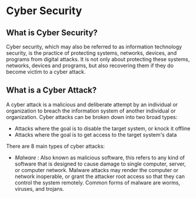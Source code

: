 # Cyber Security

## What is Cyber Security? 

Cyber security, which may also be referred to as information technology security, is the practice of protecting systems, networks, devices, and programs from digital attacks. It is not only about protecting these systems, networks, devices and programs, but also recovering them if they do become victim to a cyber attack. 

## What is a Cyber Attack? 

A cyber attack is a malicious and deliberate attempt by an individual or organization to breach the information system of another individual or organization. Cyber attacks can be broken down into two broad types: 

* Attacks where the goal is to disable the target system, or knock it offline
* Attacks where the goal is to get access to the target system's data

There are 8 main types of cyber attacks: 

* *Malware* : Also known as malicious software, this refers to any kind of software that is designed to cause damage to single computer, server, or computer network. Malware attacks may render the computer or network inoperable, or grant the attacker root access so that they can control the system remotely. Common forms of malware are worms, viruses, and trojans. 


